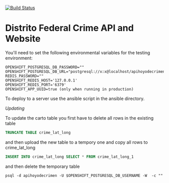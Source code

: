 [![Build Status](https://travis-ci.org/diegovalle/hoyodecrimen.api.svg?branch=master)](https://travis-ci.org/diegovalle/hoyodecrimen.api)

Distrito Federal Crime API and Website
===========================

You'll need to set the following environmental variables for the testing environment:

```
OPENSHIFT_POSTGRESQL_DB_PASSWORD=""
OPENSHIFT_POSTGRESQL_DB_URL="postgresql://x:x@localhost/apihoyodecrimen"
REDIS_PASSWORD=""
OPENSHIFT_REDIS_HOST='127.0.0.1'
OPENSHIFT_REDIS_PORT='6379'
OPENSHIFT_APP_UUID=true (only when running in production)
```

To deploy to a server use the ansible script in the ansible directory.

*Updating*

To update the carto table you first have to delete all rows in the existing table

```sql
TRUNCATE TABLE crime_lat_long
```

and then upload the new table to a tempory one and copy all rows to crime_lat_long

```sql
INSERT INTO crime_lat_long SELECT * FROM crime_lat_long_1
```

and then delete the temporary table

```
psql -d apihoyodecrimen -U $OPENSHIFT_POSTGRESQL_DB_USERNAME -W  -c ""
```
